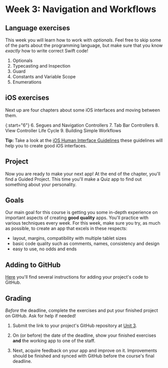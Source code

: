 # Week 3: Navigation and Workflows

## Language exercises

This week you will learn how to work with *optionals*. Feel free to skip some of the parts about the programming language, but make sure that you know *exactly* how to write correct Swift code!

1. Optionals
2. Typecasting and Inspection
3. Guard
4. Constants and Variable Scope
5. Enumerations

## iOS exercises

Next up are four chapters about some iOS interfaces and moving between them.

{:start="6"}
6. Segues and Navigation Controllers
7. Tab Bar Controllers
8. View Controller Life Cycle
9. Building Simple Workflows

**Tip:** Take a look at the [iOS Human Interface Guidelines](https://developer.apple.com/ios/human-interface-guidelines/overview/design-principles/) these guidelines will help you to create good iOS interfaces.


## Project

Now you are ready to make your next app! At the end of the chapter, you'll find a Guided Project. This time you'll make a Quiz app to find out something about your personality.


## Goals

Our main goal for this course is getting you some in-depth experience on important aspects of creating **good quality** apps. You'll practice with various techniques every week. For this week, make sure you try, as much as possible, to create an app that excels in these respects:

- layout, margins, compatibility with multiple tablet sizes
- basic code quality such as comments, names, consistency and design
- easy to use, no odds and ends


## Adding to GitHub

[Here](https://apps.mprog.nl/ios-reference/github) you'll find several instructions for adding your project's code to GitHub.


## Grading

*Before* the deadline, complete the exercises and put your finished project on GitHub. Ask for help if needed!

1. Submit the link to your project's GitHub repository at [Unit 3](/submit/unit-3).

2. On (or before) the date of the deadline, show your finished exercises **and** the working app to one of the staff.

3. Next, acquire feedback on your app and improve on it. Improvements should be finished and synced with GitHub before the course's final deadline.
